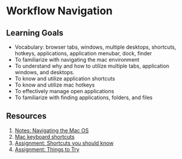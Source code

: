 # Workflow Navigation

## Learning Goals
- Vocabulary: browser tabs, windows, multiple desktops, shortcuts, hotkeys, applications, application menubar, dock, finder
- To familiarize with navigating the mac environment
- To understand why and how to utilize multiple tabs, application windows, and desktops.
- To know and utilize application shortcuts
- To know and utilize mac hotkeys
- To effectively manage open applications
- To familiarize with finding applications, folders, and files

## Resources
1. [Notes: Navigating the Mac OS](notes/macOS.md)
1. [Mac keyboard shortcuts](https://support.apple.com/en-us/HT201236)
1. [Assignment: Shortcuts you should know](assignments/shortcuts-to-know.md)
1. [Assignment: Things to Try](notes/things-to-try.md)
